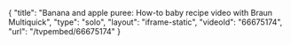 {
    "title": "Banana and apple puree: How-to baby recipe video with Braun Multiquick",
    "type": "solo",
    "layout": "iframe-static",
    "videoId": "66675174",
    "url": "\/tvpembed\/66675174"
}